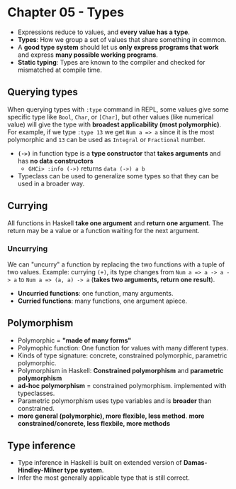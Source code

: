 # Chapter 05 - Types

* Expressions reduce to values, and **every value has a type**.
* **Types**: How we group a set of values that share something in common.
* A **good type system** should let us **only express programs that work** and
  express **many possible working programs**.
* **Static typing**: Types are known to the compiler and checked for mismatched
  at compile time.
## Querying types

When querying types with `:type` command in REPL, some values give some
specific type like `Bool`, `Char`, or `[Char]`, but other values (like
numerical value) will give the type with **broadest applicability (most polymorphic)**. 
For example, if we type `:type 13` we get `Num a => a` since it is the most
polymorphic and `13` can be used as `Integral` or `Fractional` number.
* **`(->)`** in function type is a **type constructor** that **takes arguments** and has **no data constructors**
    * `GHCi> :info (->)` returns `data (->) a b`
* Typeclass can be used to generalize some types so that they can be used in a
  broader way.

## Currying

All functions in Haskell **take one argument** and **return one argument**. The
return may be a value or a function waiting for the next argument.

### Uncurrying

We can "uncurry" a function by replacing the two functions with a tuple of two
values. Example: currying `(+)`, its type changes from `Num a => a -> a -> a`
to `Num a => (a, a) -> a` (**takes two arguments, return one result**).
* **Uncurried functions**: one function, many arguments.
* **Curried functions**: many functions, one argument apiece. 

## Polymorphism

* Polymorphic = **"made of many forms"**
* Polymophic function: One function for values with many different types.
* Kinds of type signature: concrete, constrained polymorphic, parametric
  polymorphic.
* Polymorphism in Haskell: **Constrained polymorphism** and **parametric
  polymorphism**
* **ad-hoc polymorphism** = constrained polymorphism. implemented with
  typeclasses.
* Parametric polymorphism uses type variables and is **broader** than constrained.
* **more general (polymorphic), more flexible, less method**. **more
  constrained/concrete, less flexbile, more methods**
## Type inference

* Type inference in Haskell is built on extended version of
  **Damas-Hindley-Milner type system**.
* Infer the most generally applicable type that is still correct.
